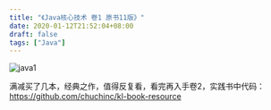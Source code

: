 ```yaml
---
title: "《Java核心技术 卷1 原书11版》"
date: 2020-01-12T21:52:04+08:00
draft: false
tags: ["Java"]
---
```


![java1](/img/java1.jpg)

满减买了几本，经典之作，值得反复看，看完再入手卷2，实践书中代码：https://github.com/chuchinc/kl-book-resource